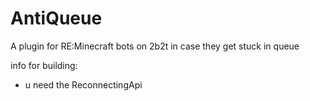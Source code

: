 # AntiQueue
A plugin for RE:Minecraft bots on 2b2t in case they get stuck in queue



info for building:
- u need the ReconnectingApi
